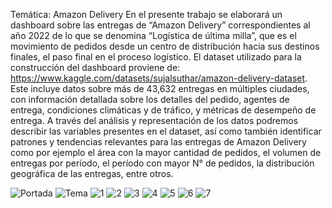 Temática: Amazon Delivery
En el presente trabajo se elaborará un dashboard sobre las entregas de “Amazon Delivery”
correspondientes al año 2022 de lo que se denomina “Logística de última milla”, que es el
movimiento de pedidos desde un centro de distribución hacia sus destinos finales, el paso
final en el proceso logístico.
El dataset utilizado para la construcción del dashboard proviene de:
https://www.kaggle.com/datasets/sujalsuthar/amazon-delivery-dataset. Este incluye datos
sobre más de 43,632 entregas en múltiples ciudades, con información detallada sobre los
detalles del pedido, agentes de entrega, condiciones climáticas y de tráfico, y métricas de
desempeño de entrega.
A través del análisis y representación de los datos podremos describir las variables
presentes en el dataset, así como también identificar patrones y tendencias relevantes para
las entregas de Amazon Delivery como por ejemplo el área con la mayor cantidad de
pedidos, el volumen de entregas por período, el período con mayor N° de pedidos, la
distribución geográfica de las entregas, entre otros.

![Portada](https://github.com/user-attachments/assets/10e5a8dc-3b12-4207-9344-9057a8dd9e01)
![Tema](https://github.com/user-attachments/assets/c0604de3-19d1-4568-baf6-15dc9633aee7)
![1](https://github.com/user-attachments/assets/068a3a25-0ec6-4bc2-b4a7-3b27937dd78d)
![2](https://github.com/user-attachments/assets/39f600f4-ee5f-4f03-8c05-f8a63bca9d15)
![3](https://github.com/user-attachments/assets/680ed098-bb90-4626-b9ef-3176f05f2e6f)
![4](https://github.com/user-attachments/assets/1570e533-b748-4d0b-9836-de0f91f3431b)
![5](https://github.com/user-attachments/assets/b120e277-7588-4ee9-bf5f-dbd7ad45a7a6)
![6](https://github.com/user-attachments/assets/d68ee846-a77d-4ed7-9639-0671cc760fd7)
![7](https://github.com/user-attachments/assets/83844e46-f413-47eb-95b3-27b6dc8c388b)
